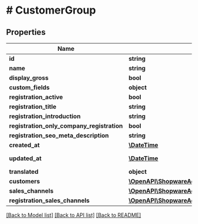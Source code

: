 # # CustomerGroup

## Properties

Name | Type | Description | Notes
------------ | ------------- | ------------- | -------------
**id** | **string** |  | [optional]
**name** | **string** |  |
**display_gross** | **bool** |  | [optional]
**custom_fields** | **object** |  | [optional]
**registration_active** | **bool** |  | [optional]
**registration_title** | **string** |  | [optional]
**registration_introduction** | **string** |  | [optional]
**registration_only_company_registration** | **bool** |  | [optional]
**registration_seo_meta_description** | **string** |  | [optional]
**created_at** | [**\DateTime**](\DateTime.md) |  | [readonly]
**updated_at** | [**\DateTime**](\DateTime.md) |  | [optional] [readonly]
**translated** | **object** |  | [optional]
**customers** | [**\OpenAPI\ShopwareAdminApiClient\Model\Customer[]**](Customer.md) |  | [optional]
**sales_channels** | [**\OpenAPI\ShopwareAdminApiClient\Model\SalesChannel[]**](SalesChannel.md) |  | [optional]
**registration_sales_channels** | [**\OpenAPI\ShopwareAdminApiClient\Model\SalesChannel[]**](SalesChannel.md) |  | [optional]

[[Back to Model list]](../../README.md#models) [[Back to API list]](../../README.md#endpoints) [[Back to README]](../../README.md)
